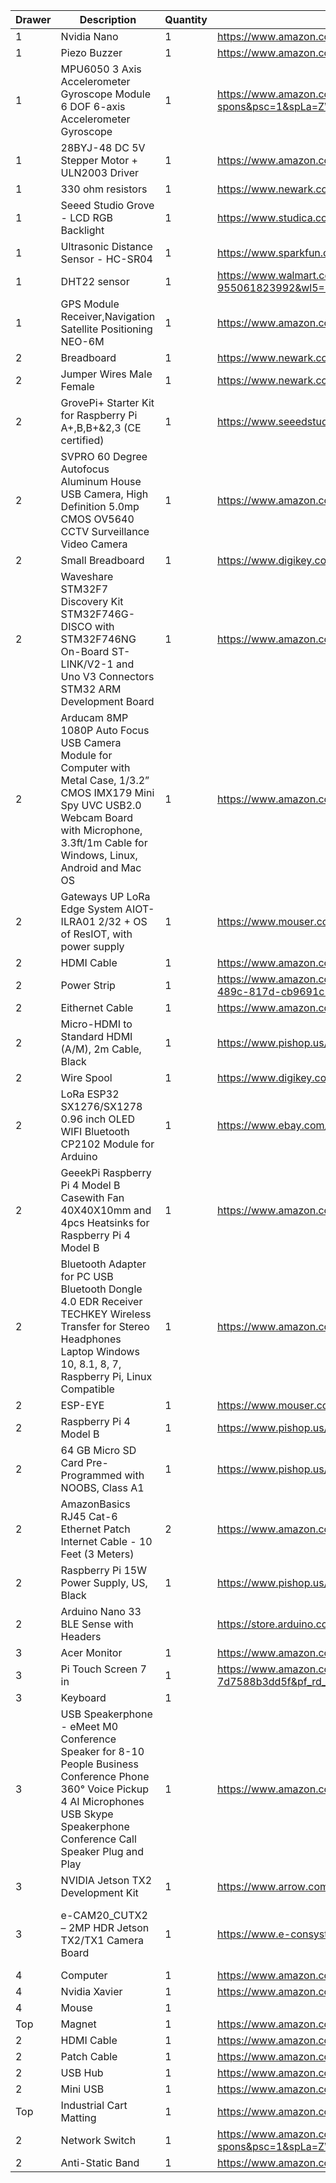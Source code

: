

| Drawer | Description                                                                                                                                                                                              | Quantity | Purchase Link                                                                                                                                                                                                                                                                                                                                                                                                                                                                           | Notes                   |
|--------|----------------------------------------------------------------------------------------------------------------------------------------------------------------------------------------------------------|----------|-----------------------------------------------------------------------------------------------------------------------------------------------------------------------------------------------------------------------------------------------------------------------------------------------------------------------------------------------------------------------------------------------------------------------------------------------------------------------------------------|-------------------------|
| 1      | Nvidia Nano                                                                                                                                                                                              | 1        | https://www.amazon.com/NVIDIA-Jetson-Nano-Developer-Kit/dp/B084DSDDLT                                                                                                                                                                                                                                                                                                                                                                                                                   |                         |
| 1      | Piezo Buzzer                                                                                                                                                                                             | 1        | https://www.amazon.com/Cylewet-Electronic-Magnetic-Continuous-Arduino/dp/B01N7NHSY6/ref=sr_1_18?crid=13QARI9DP6DFF&dchild=1&keywords=piezo+buzzer&qid=1586789305&s=electronics&sprefix=piezo%2Celectronics%2C265&sr=1-18                                                                                                                                                                                                                                                                |                         |
| 1      | MPU6050 3 Axis Accelerometer Gyroscope Module 6 DOF 6-axis Accelerometer Gyroscope                                                                                                                       | 1        | https://www.amazon.com/Cotchear-MPU-6050-Accelerometer-Gyroscope-Converter/dp/B07DXQB6P1/ref=sr_1_12_sspa?dchild=1&keywords=MPU6050&qid=1586787703&sr=8-12-spons&psc=1&spLa=ZW5jcnlwdGVkUXVhbGlmaWVyPUEyQVBIWTk0TzBPQksmZW5jcnlwdGVkSWQ9QTA1MDQzNzAxMk9FOVVSR1FOVVlLJmVuY3J5cHRlZEFkSWQ9QTA2MDMxOTkyMjc1V01GVEFYNFJEJndpZGdldE5hbWU9c3BfbXRmJmFjdGlvbj1jbGlja1JlZGlyZWN0JmRvTm90TG9nQ2xpY2s9dHJ1ZQ==                                                                                    |                         |
| 1      |  28BYJ-48 DC 5V Stepper Motor + ULN2003 Driver                                                                                                                                                           | 1        | https://www.amazon.com/KOOKYE-28BYJ-48-Stepper-ULN2003-Arduino/dp/B019TOJRC4/ref=sr_1_5?dchild=1&keywords=5V+Stepper+Motor+1+auduino&qid=1586790882&sr=8-5                                                                                                                                                                                                                                                                                                                              |                         |
| 1      | 330 ohm resistors                                                                                                                                                                                        | 1        | https://www.newark.com/multicomp-pro/mccfr0w4j0331a50/carbon-film-resistor-330-ohm-250mw/dp/58K5042                                                                                                                                                                                                                                                                                                                                                                                     |                         |
| 1      | Seeed Studio Grove - LCD RGB Backlight                                                                                                                                                                   | 1        | https://www.studica.com/us/en/seeed-studio/seeed-studio-grove-lcd-rgb-backlight/811004001.html?ex_ref=google_feed&gclid=Cj0KCQjw6sHzBRCbARIsAF8FMpX_y3fUyjUeGrD9e_i02ntmG4btLppjKt7jDvJhaezGl_HRrPUzFg8aAvxOEALw_wcB                                                                                                                                                                                                                                                                    |                         |
| 1      | Ultrasonic Distance Sensor - HC-SR04                                                                                                                                                                     | 1        | https://www.sparkfun.com/products/15569                                                                                                                                                                                                                                                                                                                                                                                                                                                 |                         |
| 1      | DHT22 sensor                                                                                                                                                                                             | 1        | https://www.walmart.com/ip/AM2302-DHT22-Temperature-Humidity-Sensor-High-Digital-Temperature-Humidity-Sensor-Module-for/454015889?wmlspartner=wlpa&selectedSellerId=18988&adid=22222222227335021203&wl0=&wl1=g&wl2=c&wl3=418064954627&wl4=aud-430887228898:pla-955061823992&wl5=9059806&wl6=&wl7=&wl8=&wl9=pla&wl10=125210027&wl11=online&wl12=454015889&veh=sem&gclid=Cj0KCQjw6sHzBRCbARIsAF8FMpV0wy0-AuO2CLN0tBihNW4lRwPzAsbns9R2I8W1_Zwtb1VK8oADn1oaAgpiEALw_wcB                     |                         |
| 1      | GPS Module Receiver,Navigation Satellite Positioning NEO-6M                                                                                                                                              | 1        | https://www.amazon.com/Navigation-Positioning-Microcontroller-Compatible-Sensitivity/dp/B084MK8BS2/ref=sr_1_3?dchild=1&keywords=NEO-6M&qid=1586788901&s=electronics&sr=1-3                                                                                                                                                                                                                                                                                                              |                         |
| 2      | Breadboard                                                                                                                                                                                               | 1        | https://www.newark.com/mcm/21-19082/breadboardjumper-kit-with-binding/dp/79X3995                                                                                                                                                                                                                                                                                                                                                                                                        |                         |
| 2      | Jumper Wires Male Female                                                                                                                                                                                 | 1        | https://www.newark.com/adafruit/824/wire-gauge-28awg/dp/88W2794                                                                                                                                                                                                                                                                                                                                                                                                                         |                         |
| 2      | GrovePi+ Starter Kit for Raspberry Pi A+,B,B+&2,3 (CE certified)                                                                                                                                         | 1        | https://www.seeedstudio.com/GrovePi-Starter-Kit-for-Raspberry-Pi-A-B-B-2-3-CE-certified.html                                                                                                                                                                                                                                                                                                                                                                                            |                         |
| 2      | SVPRO 60 Degree Autofocus Aluminum House USB Camera, High Definition 5.0mp CMOS OV5640 CCTV Surveillance Video Camera                                                                                    | 1        | https://www.amazon.com/SVPRO-Autofocus-Aluminum-Definition-Surveillance/dp/B07C1R7G99                                                                                                                                                                                                                                                                                                                                                                                                   |                         |
| 2      | Small Breadboard                                                                                                                                                                                         | 1        | https://www.digikey.com/products/en?keywords=bkgs-400-nd                                                                                                                                                                                                                                                                                                                                                                                                                                |                         |
| 2      | Waveshare STM32F7 Discovery Kit STM32F746G-DISCO with STM32F746NG On-Board ST-LINK/V2-1 and Uno V3 Connectors STM32 ARM Development Board                                                                | 1        | https://www.amazon.com/Waveshare-STM32F746G-DISCO-STM32F746NG-Connectors-Development/dp/B014QXYC00/ref=sr_1_2?keywords=32F746GDISCOVERY&qid=1584568223&sr=8-2                                                                                                                                                                                                                                                                                                                           |                         |
| 2      | Arducam 8MP 1080P Auto Focus USB Camera Module for Computer with Metal Case, 1/3.2” CMOS IMX179 Mini Spy UVC USB2.0 Webcam Board with Microphone, 3.3ft/1m Cable for Windows, Linux, Android and Mac OS  | 1        | https://www.amazon.com/Arducam-Computer-Microphone-Windows-Android/dp/B07ZRGGDWG/                                                                                                                                                                                                                                                                                                                                                                                                       |                         |
| 2      | Gateways UP LoRa Edge System AIOT-ILRA01 2/32 + OS of ResIOT, with power supply                                                                                                                          | 1        | https://www.mouser.com/ProductDetail/AAEON-UP/RE-AIOT-ILRA01-A10-CA40232EU-IOT?qs=vLWxofP3U2wx3tcFdBBToQ%3D%3D                                                                                                                                                                                                                                                                                                                                                                          |                         |
| 2      | HDMI Cable                                                                                                                                                                                               | 1        | https://www.amazon.com/AmazonBasics-High-Speed-HDMI-Cable-2-Pack/dp/B014I8SP4W/ref=sr_1_2?dchild=1&keywords=hdmi&qid=1594669252&sr=8-2                                                                                                                                                                                                                                                                                                                                                  |                         |
| 2      | Power Strip                                                                                                                                                                                              | 1        | https://www.amazon.com/GE-Outlet-Protector-Extension-14092/dp/B07ZTXJY47/ref=sxin_13_sk-bs-v2-na_858e91c4a243ee14ab0c36b8340c06a7f1a08884?crid=RMWGH207JO8R&cv_ct_cx=power%2Bstrip&dchild=1&keywords=power%2Bstrip&pd_rd_i=B00DOMYL24&pd_rd_r=30a802c4-6899-489c-817d-cb9691c1c893&pd_rd_w=5pgU9&pd_rd_wg=Estph&pf_rd_p=b645b828-1778-4255-896f-d398a7e9c026&pf_rd_r=4TFCQAA3K582F4DP7RCV&qid=1592418820&sprefix=power%2Bs%2Caps%2C237&sr=1-1-db39674d-a3a5-4ccf-88e3-f4fdf0022c7a&th=1 |                         |
| 2      | Eithernet Cable                                                                                                                                                                                          | 1        | https://www.amazon.com/Mediabridge-Ethernet-Cable-Feet-31-399-10X/dp/B003O973OA/ref=sr_1_5?crid=21FUNUFDO35LD&dchild=1&keywords=ethernet+cable+10ft&qid=1592418577&sprefix=Eithernet+%2Caps%2C225&sr=8-5                                                                                                                                                                                                                                                                                |                         |
| 2      | Micro-HDMI to Standard HDMI (A/M), 2m Cable, Black                                                                                                                                                       | 1        | https://www.pishop.us/product/micro-hdmi-to-standard-hdmi-a-m-2m-cable-black/                                                                                                                                                                                                                                                                                                                                                                                                           |                         |
| 2      | Wire Spool                                                                                                                                                                                               | 1        | https://www.digikey.com/products/en?keywords=1528-1743-nd                                                                                                                                                                                                                                                                                                                                                                                                                               |                         |
| 2      | LoRa ESP32 SX1276/SX1278 0.96 inch OLED WIFI Bluetooth CP2102 Module for Arduino                                                                                                                         | 1        | https://www.ebay.com/itm/163177824481                                                                                                                                                                                                                                                                                                                                                                                                                                                   |                         |
| 2      | GeeekPi Raspberry Pi 4 Model B Casewith Fan 40X40X10mm and 4pcs Heatsinks for Raspberry Pi 4 Model B                                                                                                     | 1        | https://www.amazon.com/GeeekPi-Raspberry-Supply-40X40X10mm-Heatsinks/dp/B07XDXMN8F                                                                                                                                                                                                                                                                                                                                                                                                      |                         |
| 2      | Bluetooth Adapter for PC USB Bluetooth Dongle 4.0 EDR Receiver TECHKEY Wireless Transfer for Stereo Headphones Laptop Windows 10, 8.1, 8, 7, Raspberry Pi, Linux Compatible                              | 1        | https://www.amazon.com/TECHKEY-Bluetooth-Headphones-Raspberry-Compatible/dp/B07J5WFPXX                                                                                                                                                                                                                                                                                                                                                                                                  |                         |
| 2      | ESP-EYE                                                                                                                                                                                                  | 1        | https://www.mouser.com/ProductDetail/Espressif-Systems/ESP-EYE?qs=%2Fha2pyFadujswH4LzMQeev06BnO64zRMg6GpEjGri4s%3D                                                                                                                                                                                                                                                                                                                                                                      |                         |
| 2      | Raspberry Pi 4 Model B                                                                                                                                                                                   | 1        | https://www.pishop.us/product/raspberry-pi-4-model-b-4gb/                                                                                                                                                                                                                                                                                                                                                                                                                               |                         |
| 2      | 64 GB Micro SD Card Pre-Programmed with NOOBS, Class A1                                                                                                                                                  | 1        | https://www.pishop.us/product/64-gb-micro-sd-card-pre-programmed-with-noobs-class-a1/                                                                                                                                                                                                                                                                                                                                                                                                   |                         |
| 2      | AmazonBasics RJ45 Cat-6 Ethernet Patch Internet Cable - 10 Feet (3 Meters)                                                                                                                               | 2        | https://www.amazon.com/dp/B00N2VIALK                                                                                                                                                                                                                                                                                                                                                                                                                                                    |                         |
| 2      | Raspberry Pi 15W Power Supply, US, Black                                                                                                                                                                 | 1        | https://www.pishop.us/product/raspberry-pi-15w-power-supply-us-black/                                                                                                                                                                                                                                                                                                                                                                                                                   |                         |
| 2      | Arduino Nano 33 BLE Sense with Headers                                                                                                                                                                   |          | https://store.arduino.cc/usa/nano-33-ble-sense-with-headers                                                                                                                                                                                                                                                                                                                                                                                                                             |                         |
| 3      | Acer Monitor                                                                                                                                                                                             | 1        | https://www.amazon.com/Acer-SB220Q-Ultra-Thin-Frame-Monitor/dp/B07CVL2D2S/ref=sr_1_3?dchild=1&keywords=monitor&qid=1592263492&s=electronics&sr=1-3                                                                                                                                                                                                                                                                                                                                      |                         |
| 3      | Pi Touch Screen 7 in                                                                                                                                                                                     | 1        | https://www.amazon.com/Raspberry-Pi-Official-Touch-Screen/dp/B073S3LQ6Q/ref=pd_sbs_147_3/144-1877322-7759460?_encoding=UTF8&pd_rd_i=B073S3LQ6Q&pd_rd_r=d33ba327-f4c8-42b2-b0e1-3ffdceefcad5&pd_rd_w=6pM1W&pd_rd_wg=IFvN4&pf_rd_p=7cd8f929-4345-4bf2-a554-7d7588b3dd5f&pf_rd_r=8DX5HDYJGE932Q6TY6J8&psc=1&refRID=8DX5HDYJGE932Q6TY6J8                                                                                                                                                    |                         |
| 3      | Keyboard                                                                                                                                                                                                 | 1        |                                                                                                                                                                                                                                                                                                                                                                                                                                                                                         |                         |
| 3      | USB Speakerphone - eMeet M0 Conference Speaker for 8-10 People Business Conference Phone 360° Voice Pickup 4 AI Microphones USB Skype Speakerphone Conference Call Speaker Plug and Play                 | 1        | https://www.amazon.com/USB-Speakerphone-Conference-Business-Microphones/dp/B07Q3D7F8S                                                                                                                                                                                                                                                                                                                                                                                                   |                         |
| 3      | NVIDIA Jetson TX2 Development Kit                                                                                                                                                                        | 1        | https://www.arrow.com/en/products/945-82771-0000-000/nvidia                                                                                                                                                                                                                                                                                                                                                                                                                             |                         |
| 3      | e-CAM20_CUTX2 – 2MP HDR Jetson TX2/TX1 Camera Board                                                                                                                                                      | 1        | https://www.e-consystems.com/2MP-HDR-Jetson-TX2-TX1-Camera-Board.asp                                                                                                                                                                                                                                                                                                                                                                                                                    | Wear a anti-static band |
| 4      | Computer                                                                                                                                                                                                 | 1        | https://www.amazon.com/V530s-SFF/dp/B07VDVN3R8/ref=sr_1_2?dchild=1&keywords=desktop+computer&qid=1592263300&refinements=p_n_feature_five_browse-bin%3A13580788011%2Cp_n_condition-type%3A2224371011%2Cp_36%3A-80000&rnid=2421879011&s=electronics&sr=1-2                                                                                                                                                                                                                                |                         |
| 4      | Nvidia Xavier                                                                                                                                                                                            | 1        | https://www.amazon.com/NVIDIA-Jetson-Xavier-Developer-32GB/dp/B083ZL3X5B/                                                                                                                                                                                                                                                                                                                                                                                                               |                         |
| 4      | Mouse                                                                                                                                                                                                    | 1        |                                                                                                                                                                                                                                                                                                                                                                                                                                                                                         |                         |
| Top    | Magnet                                                                                                                                                                                                    | 1        |https://www.amazon.com/36PCS-Refrigerator-Magnets-Fridge-Magnet/dp/B07Y4SGWBD/ref=sr_1_4?crid=2YEE59JE9S5HK&dchild=1&keywords=magnets+for+fridge&qid=1594669163&sprefix=magnets%2Caps%2C218&sr=8-4                                                                                                                                                                                                                                                                                                                                                                                                           |                         |
| 2      | HDMI Cable                                                                                                                                                                                                    | 1        |https://www.amazon.com/AmazonBasics-High-Speed-HDMI-Cable-2-Pack/dp/B014I8SP4W/ref=sr_1_2?dchild=1&keywords=hdmi&qid=1594669252&sr=8-2                                                                                                                                                                                                                                                                                                                                                                                                                                          |                         |
| 2      | Patch Cable                                                                                                                                                                                                    | 1        |https://www.amazon.com/AmazonBasics-Network-Ethernet-Patch-Cable/dp/B07QB6L5C1/ref=sr_1_14?dchild=1&keywords=network%2Bcable&qid=1594669412&sr=8-14&th=1                                                                                                                                                                                                                                                                                                                                                                                                |                         |
| 2      | USB Hub                                                                                                                                                                                                 | 1        | https://www.amazon.com/Anker-Extended-MacBook-Surface-Notebook/dp/B07L32B9C2/ref=sr_1_3?crid=2O0231SYR7K46&dchild=1&keywords=usb+hub&qid=1594669545&sprefix=usb+hub%2Caps%2C229&sr=8-3                                                                                                                                                                                                                                |                         |
| 2      | Mini USB                                                                                                                                                                                                 | 1        | https://www.amazon.com/AmazonBasics-USB-2-0-Cable-Male/dp/B00NH13S44/ref=sr_1_3?dchild=1&keywords=mini+usb&qid=1594669685&sr=8-3                                                                                                                                                                                                                                |                         |
| Top    | Industrial Cart Matting                                                                                                                                                                                                    | 1        |https://www.amazon.com/Resilia-Premium-Drawer-Liner-inches/dp/B07G4HB8QQ/ref=sr_1_8?crid=3FRWYFHOXJQ15&dchild=1&keywords=tool%2Bbox%2Bmat%2Bliner%2B18%2Binch&qid=1594666081&sprefix=mat%2Bfor%2Btool%2Bbox%2B18%2Caps%2C231&sr=8-8&th=1                                                                                                                                                                                                                                                                                                                                                                                                                                                                                |                         |
| 2      | Network Switch                                                                                                                                                                                                    | 1        | https://www.amazon.com/NETGEAR-5-Port-Gigabit-Ethernet-Unmanaged/dp/B07S98YLHM/ref=sr_1_2_sspa?crid=15B1O4D6RVN46&dchild=1&keywords=network+switch&qid=1594670114&sprefix=networ%2Caps%2C226&sr=8-2-spons&psc=1&spLa=ZW5jcnlwdGVkUXVhbGlmaWVyPUExRTlXNENRT09HS1RCJmVuY3J5cHRlZElkPUExMDAyNjEwMktTS0Q3WVlSSEtBRiZlbmNyeXB0ZWRBZElkPUEwMjcwNTA0OThZMEJGU1gzR1YwJndpZGdldE5hbWU9c3BfYXRmJmFjdGlvbj1jbGlja1JlZGlyZWN0JmRvTm90TG9nQ2xpY2s9dHJ1ZQ==                                                                                                                                                                                                                                                                                                                                     |                         |
| 2      | Anti-Static Band                                                                                                                                                                                                    | 1        |https://www.amazon.com/iFixit-Anti-static-Wrist-Strap-Adjustable/dp/B00B2T9C8Y/ref=sr_1_3?crid=24B9NYAOHQ3G0&dchild=1&keywords=antistatic+wrist+straps&qid=1595022008&sprefix=antistatic+%2Caps%2C223&sr=8-3                                                                                                                                                                                                                                                                                                                                                                                                                                                                                         |                         |














